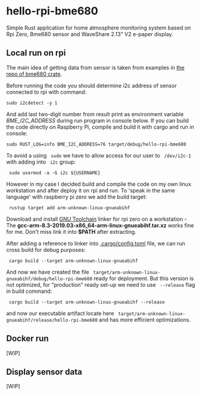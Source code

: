 # hello-rpi-bme680
Simple Rust application for home atmosphere monitoring system based on Rpi Zero, Bme680 sensor and WaveShare 2.13" V2 e-paper display.

## Local run on rpi 
The main idea of getting data from sensor is taken from examples in [the repo of bme680 crate](https://github.com/marcelbuesing/bme680).

Before running the code you should determine i2c address of sensor connected to rpi with command:

`sudo i2cdetect -y 1`

And add last two-digit number from result print as environment variable *BME_I2C_ADDRESS* during run program in console below.
If you can build the code directly on Raspberry Pi, compile and build it with cargo and run in console:

` sudo RUST_LOG=info BME_I2C_ADDRESS=76 target/debug/hello-rpi-bme680 `

To avoid a using ` sudo` we have to allow access for our user to ` /dev/i2c-1` with adding into ` i2c` group:

` sudo usermod -a -G i2c ${USERNAME}`

However in my case I decided build and compile the code on my own linux workstation and after deploy it on rpi and run.
To 'speak in the same language' with raspberry pi zero we add the build target:

` rustup target add arm-unknown-linux-gnueabihf`

Download and install [GNU Toolchain](https://developer.arm.com/downloads/-/gnu-a) linker for rpi zero on a workstation - The __gcc-arm-8.3-2019.03-x86_64-arm-linux-gnueabihf.tar.xz__ works fine for me. Don't miss link it into __$PATH__ after extracting.

After adding a reference to linker into [.cargo/config.toml](.cargo/config.toml) file, we can run cross build
for debug purposes:

` cargo build --target arm-unknown-linux-gnueabihf`

And now we have created the file ` target/arm-unknown-linux-gnueabihf/debug/hello-rpi-bme680` ready for deployment.
But this version is not optimized, for "production" ready set-up we need to use ` --release` flag in build command:

` cargo build --target arm-unknown-linux-gnueabihf --release`

and now our executable artifact locate here ` target/arm-unknown-linux-gnueabihf/release/hello-rpi-bme680` and has more efficient optimizations.

## Docker run
[WIP]

## Display sensor data
[WIP]
